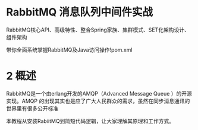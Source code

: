 # RabbitMQ 消息队列中间件实战
RabbitMQ核心API、高级特性、整合Spring家族、集群模式、SET化架构设计、组件架构

带你全面系统掌握RabbitMQ及Java访问操作!pom.xml

# 2 概述
RabbitMQ是一个由erlang开发的AMQP（Advanced Message Queue ）的开源实现。AMQP 的出现其实也是应了广大人民群众的需求，虽然在同步消息通讯的世界里有很多公开标准

本教程从安装RabiitMQ到简短代码逻辑，让大家理解其原理和工作方式。